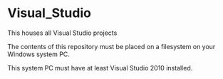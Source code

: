# Visual_Studio
This houses all Visual Studio projects

The contents of this repository must be placed on a filesystem on your Windows system PC.

This system PC must have at least Visual Studio 2010 installed.
